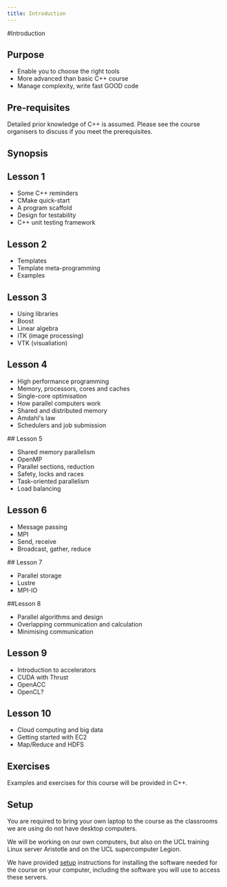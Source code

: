 ```yaml
---
title: Introduction
---
```


#Introduction

## Purpose

* Enable you to choose the right tools
* More advanced than basic C++ course
* Manage complexity, write fast GOOD code

## Pre-requisites

Detailed prior knowledge of C++ is assumed. Please see the course organisers to discuss if you meet the prerequisites.

Synopsis
--------

## Lesson 1

* Some C++ reminders
* CMake quick-start
* A program scaffold
* Design for testability
* C++ unit testing framework

## Lesson 2

* Templates
* Template meta-programming
* Examples

## Lesson 3

* Using libraries
* Boost
* Linear algebra
* ITK (image processing)
* VTK (visualiation)

## Lesson 4

* High performance programming
* Memory, processors, cores and caches
* Single-core optimisation
* How parallel computers work
* Shared and distributed memory 
* Amdahl's law
* Schedulers and job submission 

## Lesson 5

* Shared memory parallelism
* OpenMP
* Parallel sections, reduction 
* Safety, locks and races
* Task-oriented parallelism
* Load balancing

## Lesson 6

* Message passing
* MPI
* Send, receive
* Broadcast, gather, reduce

## Lesson 7

* Parallel storage
* Lustre
* MPI-IO

##Lesson 8
* Parallel algorithms and design
* Overlapping communication and calculation
* Minimising communication

## Lesson 9

* Introduction to accelerators
* CUDA with Thrust
* OpenACC
* OpenCL?

## Lesson 10  

* Cloud computing and big data
* Getting started with EC2
* Map/Reduce and HDFS

Exercises
---------

Examples and exercises for this course will be provided in C++.  

Setup
-----

You are required to bring your own laptop to the course as the classrooms we are
 using do not have desktop computers.

We will be working on our own computers, but also on the UCL training Linux server Aristotle and on the UCL
supercomputer Legion.

We have provided [setup](installation) instructions for installing the software needed for the course on
your computer, including the software you will use to access these servers.
